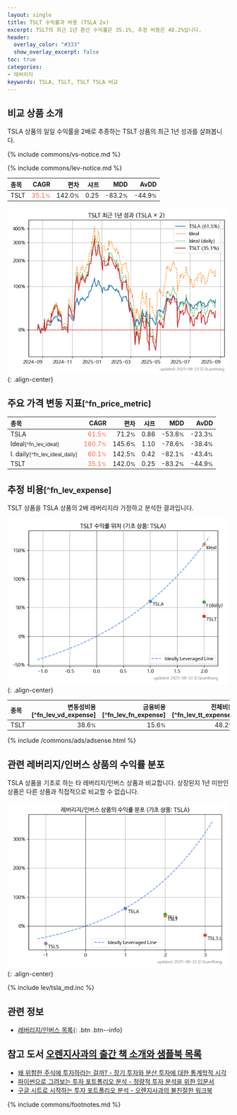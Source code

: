 ```yaml
---
layout: single
title: TSLT 수익률과 비용 (TSLA 2x)
excerpt: TSLT의 최근 1년 환산 수익률은 35.1%, 추정 비용은 48.2%입니다.
header:
  overlay_color: "#333"
  show_overlay_excerpt: false
toc: true
categories:
- 레버리지
keywords: TSLA, TSLT, TSLT TSLA 비교
---
```


## 비교 상품 소개


TSLA 상품의 일일 수익률을 2배로 추종하는 TSLT 상품의 최근 1년 성과를 살펴봅니다.





{% include commons/vs-notice.md %}

{% include commons/lev-notice.md %}

| **종목** | **CAGR** | **편차** | **샤프** | **MDD** | **AvDD** |
| :------------ | ------: | -----------: | -------: | ------: | -------: |
| TSLT | <span style="color: tomato">35.1<small>%</small></span> | 142.0<small>%</small> | 0.25 | -83.2<small>%</small> | -44.9<small>%</small> |

<!-- more -->


![TSLT](/lev/images/tslt.png){: .align-center}


## 주요 가격 변동 지표<small>[^fn_price_metric]</small>


| **종목** | **CAGR** | **편차** | **샤프** | **MDD** | **AvDD** |
| :------------ | ------: | -----------: | -------: | ------: | -------: |
| TSLA | <span style="color: tomato">61.5<small>%</small></span> | 71.2<small>%</small> | 0.86 | -53.8<small>%</small> | -23.3<small>%</small> |
| Ideal<small>[^fn_lev_ideal]</small> | <span style="color: tomato">160.7<small>%</small></span> | 145.6<small>%</small> | 1.10 | -78.6<small>%</small> | -38.4<small>%</small> |
| I. daily<small>[^fn_lev_ideal_daily]</small> | <span style="color: tomato">60.1<small>%</small></span> | 142.5<small>%</small> | 0.42 | -82.1<small>%</small> | -43.4<small>%</small> |
| TSLT | <span style="color: tomato">35.1<small>%</small></span> | 142.0<small>%</small> | 0.25 | -83.2<small>%</small> | -44.9<small>%</small> |


## 추정 비용<small>[^fn_lev_expense]</small><a id="expense"></a>

TSLT 상품을 TSLA 상품의 2배 레버리지라 가정하고 분석한 결과입니다.

![TSLT](/lev/images/tslt_ideal.png){: .align-center}

| **종목** | **변동성비용**[^fn_lev_vd_expense] | **금융비용**[^fn_lev_fn_expense] | **전체비용**[^fn_lev_tt_expense] |
| :------------ | ------: | -----------: | -------: |
| TSLT | 38.6<small>%</small> | 15.6<small>%</small> | 48.2<small>%</small> |

{% include /commons/ads/adsense.html %}



## 관련 레버리지/인버스 상품의 수익률 분포

TSLA 상품을 기초로 하는 타 레버리지/인버스 상품과 비교합니다. 상장된지 1년 미만인 상품은 다른 상품과 직접적으로 비교할 수 없습니다.

![TSLA](/lev/images/tsla_ideal.png){: .align-center}

{% include lev/tsla_md.inc %}


## 관련 정보

- [레버리지/인버스 목록](/lev/){: .btn .btn--info}


## 참고 도서 [오렌지사과의 출간 책 소개와 샘플북 목록](https://kongdori.tistory.com/691)

- [왜 위험한 주식에 투자하라는 걸까? - 장기 투자와 분산 투자에 대한 통계학적 시각](https://kongdori.tistory.com/421)
- [파이썬으로 그려보는 투자 포트폴리오 분석  - 정량적 투자 분석을 위한 입문서](https://kongdori.tistory.com/643)
- [구글 시트로 시작하는 투자 포트폴리오 분석 - 오렌지사과의 불친절한 워크북](https://kongdori.tistory.com/449)

{% include commons/footnotes.md %}